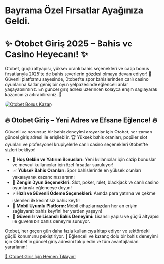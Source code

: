 # Bayrama Özel Fırsatlar Ayağınıza Geldi.
<h1>✨ Otobet Giriş 2025 – Bahis ve Casino Heyecanı! ✨</h1>
<p>Otobet, güçlü altyapısı, yüksek oranlı bahis seçenekleri ve cazip bonus fırsatlarıyla 2025'te de bahis severlerin gözdesi olmaya devam ediyor! 🎰 Güvenli platformu sayesinde, Otobet’te spor bahislerinden canlı casino oyunlarına kadar geniş bir oyun yelpazesinde eğlenceli anlar yaşayabilirsiniz. En güncel giriş adresi üzerinden kolayca erişim sağlayarak kazancınızı artırabilirsiniz. 💸</p>
<a href="https://cutt.ly/JrpDgU8V" title="Otobet Bonus Fırsatları">
    <img src="https://i.ibb.co/5K7Ks6w/zzzz3.gif" alt="Otobet Bonus Kazan" style="max-width:100%; height:auto; border-radius:8px;">
</a>
<div class="description">
    <h2>🔥 Otobet Giriş – Yeni Adres ve Efsane Eğlence! 🔥</h2>
    <p>Güvenli ve sorunsuz bir bahis deneyimi arayanlar için Otobet, her zaman güncel giriş adresi ile erişilebilir. 🏆 Yüksek bahis oranları, popüler slot oyunları ve profesyonel krupiyelerle canlı casino seçenekleri Otobet’te sizleri bekliyor!</p>
    <ul>
        <li>🎁 <strong>Hoş Geldin ve Yatırım Bonusları:</strong> Yeni kullanıcılar için cazip bonuslar ve mevcut kullanıcılar için özel fırsatlar sunuluyor!</li>
        <li>📈 <strong>Yüksek Bahis Oranları:</strong> Spor bahislerinde en yüksek oranları yakalayarak kazancınızı artırın!</li>
        <li>🎲 <strong>Zengin Oyun Seçenekleri:</strong> Slot, poker, rulet, blackjack ve canlı casino oyunlarıyla eğlenceye doyun!</li>
        <li>⚡️ <strong>Hızlı ve Güvenli Ödeme Seçenekleri:</strong> Anında para yatırma ve çekme işlemleri ile kesintisiz bahis keyfi!</li>
        <li>📱 <strong>Mobil Uyumlu Platform:</strong> Mobil cihazlarınızdan her an erişim sağlayarak bahis keyfini her yerden yaşayın!</li>
        <li>🔐 <strong>Güvenilir ve Lisanslı Bahis Deneyimi:</strong> Lisanslı yapısı ve güçlü altyapısı ile güvenli bir bahis deneyimi sunuyor.</li>
    </ul>
    <p>Otobet, her geçen gün daha fazla kullanıcıya hitap ediyor ve sektördeki güçlü konumunu pekiştiriyor. 🌟 Eğlenceli ve kazanç dolu bir bahis deneyimi için Otobet’in güncel giriş adresini takip edin ve tüm avantajlardan yararlanın!</p>
    <a href="https://cutt.ly/JrpDgU8V" title="Otobet Giriş Adresi">🔗 Otobet Giriş İçin Hemen Tıklayın!</a>
</div>
